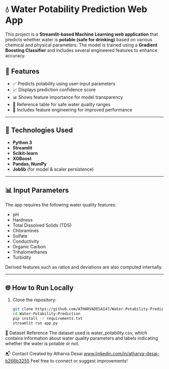 # 💧 Water Potability Prediction Web App

This project is a **Streamlit-based Machine Learning web application** that predicts whether water is **potable (safe for drinking)** based on various chemical and physical parameters. The model is trained using a **Gradient Boosting Classifier** and includes several engineered features to enhance accuracy.

## 🚀 Features

- ✅ Predicts potability using user-input parameters
- 📈 Displays prediction confidence score
- 📊 Shows feature importance for model transparency
- 🧪 Reference table for safe water quality ranges
- 🔬 Includes feature engineering for improved performance

---

## 🧠 Technologies Used

- **Python 3**
- **Streamlit**
- **Scikit-learn**
- **XGBoost**
- **Pandas, NumPy**
- **Joblib** (for model & scaler persistence)

---

## 📊 Input Parameters

The app requires the following water quality features:

- pH
- Hardness
- Total Dissolved Solids (TDS)
- Chloramines
- Sulfate
- Conductivity
- Organic Carbon
- Trihalomethanes
- Turbidity

Derived features such as ratios and deviations are also computed internally.

---

## 🌐 How to Run Locally

1. Clone the repository:
   ```bash
   git clone https://github.com/ATHARVADESAI47/Water-Potability-Prediction.git
   cd Water-Potability-Prediction
   pip install -r requirements.txt
   streamlit run app.py
📌 Dataset Reference
The dataset used is water_potability.csv, which contains information about water quality parameters and labels indicating whether the water is potable or not.

📬 Contact
Created by Atharva Desai
www.linkedin.com/in/atharva-desai-b266b3255
Feel free to connect or suggest improvements!


